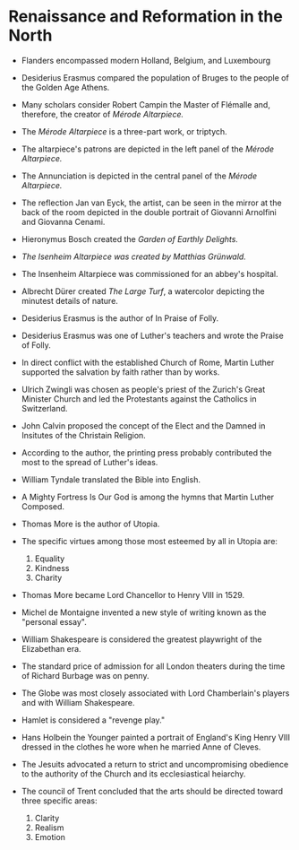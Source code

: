 # Renaissance and Reformation in the North

* Flanders encompassed modern Holland, Belgium, and Luxembourg

* Desiderius Erasmus compared the population of Bruges to the people of the Golden Age Athens.

* Many scholars consider Robert Campin the Master of Flémalle and, therefore, the creator of *Mérode Altarpiece.*

* The *Mérode Altarpiece* is a three-part work, or triptych.

* The altarpiece's patrons are depicted in the left panel of the *Mérode Altarpiece.*

* The Annunciation is depicted in the central panel of the *Mérode Altarpiece.*

* The reflection Jan van Eyck, the artist, can be seen in the mirror at the back of the room depicted in the double portrait of Giovanni Arnolfini and Giovanna Cenami.

* Hieronymus Bosch created the *Garden of Earthly Delights.*

* *The Isenheim Altarpiece was created by Matthias Grünwald.*

* The Insenheim Altarpiece was commissioned for an abbey's hospital.

* Albrecht Dürer created *The Large Turf*, a watercolor depicting the minutest details of nature.

* Desiderius Erasmus is the author of In Praise of Folly.

* Desiderius Erasmus was one of Luther's teachers and wrote the Praise of Folly.

* In direct conflict with the established Church of Rome, Martin Luther supported the salvation by faith rather than by works.

* Ulrich Zwingli was chosen as people's priest of the Zurich's Great Minister Church and led the Protestants against the Catholics in Switzerland.

* John Calvin proposed the concept of the Elect and the Damned in Insitutes of the Christain Religion.

* According to the author, the printing press probably contributed the most to the spread of Luther's ideas.

* William Tyndale translated the Bible into English.

* A Mighty Fortress Is Our God is among the hymns that Martin Luther Composed.

* Thomas More is the author of Utopia.

* The specific virtues among those most esteemed by all in Utopia are:
  1. Equality
  2. Kindness
  3. Charity

* Thomas More became Lord Chancellor to Henry VIII in 1529.

* Michel de Montaigne invented a new style of writing known as the "personal essay".

* William Shakespeare is considered the greatest playwright of the Elizabethan era.

* The standard price of admission for all London theaters during the time of Richard Burbage was on penny.

* The Globe was most closely associated with Lord Chamberlain's players and with William Shakespeare.

* Hamlet is considered a "revenge play."

* Hans Holbein the Younger painted a portrait of England's King Henry VIII dressed in the clothes he wore when he married Anne of Cleves.

* The Jesuits advocated a return to strict and uncompromising obedience to the authority of the Church and its ecclesiastical heiarchy.

* The council of Trent concluded that the arts should be directed toward three specific areas:
  1. Clarity
  2. Realism
  3. Emotion

